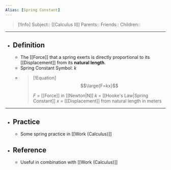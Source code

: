 ```yaml
---
Alias: [Spring Constant]
---
```

> [!Info]
> Subject:: [[Calculus II]]
> Parents:: 
> Friends:: 
> Children:: 
---
- ## Definition
	- The [[Force]] that a spring exerts is directly proportional to its [[Displacement]] from its **natural length**.
	- Spring Constant Symbol: $k$
	- > [!Equation]
	  > $$\large{F=kx}$$
	  > 
	  > $F$ = [[Force]] in [[Newton|N]]
	  > $k$ = [[Hooke's Law|Spring Constant]]
	  > $x$ = [[Displacement]] from natural length in meters
---
- ## Practice
	- Some spring practice in [[Work (Calculus)]]
- ## Reference
	- Useful in combination with [[Work (Calculus)]]